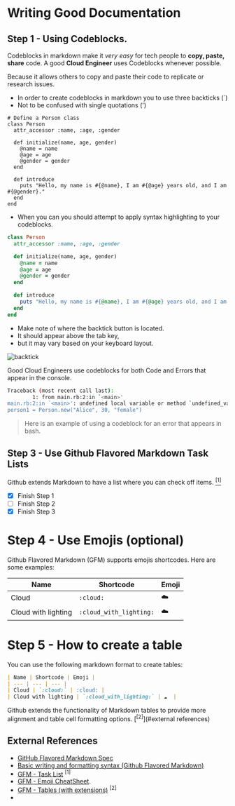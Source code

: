 # Writing Good Documentation

## Step 1 - Using Codeblocks.

Codeblocks in markdown make it *very easy* for tech people to **copy, paste, share** code. 
A good __Cloud Engineer__ uses Codeblocks whenever possible.

Because it  allows others to copy and paste their code to replicate or research issues.


- In order to create codeblocks in markdown you to use three backticks (`)
- Not to be confused with single quotations (')

```
# Define a Person class
class Person
  attr_accessor :name, :age, :gender

  def initialize(name, age, gender)
    @name = name
    @age = age
    @gender = gender
  end

  def introduce
    puts "Hello, my name is #{@name}, I am #{@age} years old, and I am #{@gender}."
  end
end
```

- When you can you should attempt to apply syntax highlighting to your codeblocks.

```ruby
class Person
  attr_accessor :name, :age, :gender

  def initialize(name, age, gender)
    @name = name
    @age = age
    @gender = gender
  end

  def introduce
    puts "Hello, my name is #{@name}, I am #{@age} years old, and I am #{@gender}."
  end
end
```

- Make note of where the backtick button is located.
- It should appear above the tab key,
- but it may vary based on your keyboard layout.

![backtick](https://github.com/awkamara/github-docs-example-24/assets/145500282/f2f52076-7638-4ce3-85f0-f12b93122861)


Good Cloud Engineers use codeblocks for both Code and Errors that appear in the console.

```bash
Traceback (most recent call last):
        1: from main.rb:2:in `<main>'
main.rb:2:in `<main>': undefined local variable or method `undefined_variable' for main:Object (NameError)# Creating an instance of Person
person1 = Person.new("Alice", 30, "female")
```

> Here is an example of using a codeblock for an error that appears in bash.

## Step 3 - Use Github Flavored Markdown Task Lists

Github extends Markdown to have a list where you can check off items. [<sup>[1]</sup>](#external-references)
- [x] Finish Step 1
- [ ] Finish Step 2
- [x] Finish Step 3

# Step 4 - Use Emojis (optional)

Github Flavored Markdown (GFM) supports emojis shortcodes.
Here are some examples:

| Name | Shortcode | Emoji |
| --- | --- | --- |
| Cloud | `:cloud:` | ☁️ |
| Cloud with lighting | `:cloud_with_lighting:` | ☁️  |

# Step 5 - How to create a table


You can use the following markdown format to create tables:

```md
| Name | Shortcode | Emoji |
| --- | --- | --- |
| Cloud | `:cloud:` | :cloud: |
| Cloud with lighting | `:cloud_with_lighting:` | ☁️  |
```
Github extends the functionality of Markdown tables to provide more alignment and table cell formatting options. [<sup>[2]</sup>](#external references)


## External References

- [GitHub Flavored Markdown Spec](https://github.github.com/gfm/) 
- [Basic writing and formatting syntax (Github Flavored Markdown)](https://docs.github.com/en/get-started/writing-on-github/getting-started-with-writing-and-formatting-on-github/basic-writing-and-formatting-syntax) 
- [GFM - Task List](https://docs.github.com/en/get-started/writing-on-github/getting-started-with-writing-and-formatting-on-github/basic-writing-and-formatting-syntax#task-lists) <sup>[1]</sup>
- [GFM - Emoji CheatSheet](https://github.com/ikatyang/emoji-cheat-sheet).
- [GFM - Tables (with extensions)](https://github.github.com/gfm/#tables-extension-) <sup>[2]</sup>
-  
